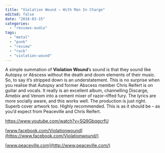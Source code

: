 ```yaml
---
title: "Violation Wound – With Man In Charge"
edited: false
date: "2018-03-15"
categories:
  - "reviews-audio"
tags:
  - "metal"
  - "punk"
  - "review"
  - "rock"
  - "violation-wound"
---
```


A simple summation of **Violation Wound**’s sound is that they sound like Autopsy or Abscess without the death and doom elements of their music. So, to say it’s stripped down is an understatement. This is no surprise when you realise that Autopsy and former Abscess member Chris Reifert is on guitar and vocals. It really is an excellent album, channelling Discarge, Amebix and Venom into a cement mixer of razor-riffed fury. The lyrics are more socially aware, and this works well. The production is just right. Superb cover artwork too. Highly recommended. This is as it should be – as you’d expect from Peaceville and Chris Reifert.

https://www.youtube.com/watch?v=SQ9GbqgcrfU

[www.facebook.com/Violationwound](https://www.facebook.com/Violationwound/)

[www.peaceville.com](http://www.peaceville.com/)
